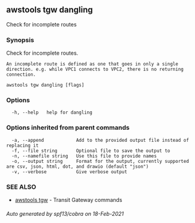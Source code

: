 ## awstools tgw dangling

Check for incomplete routes

### Synopsis

Check for incomplete routes.

	An incomplete route is defined as one that goes in only a single
	direction. e.g. while VPC1 connects to VPC2, there is no returning
	connection.

```
awstools tgw dangling [flags]
```

### Options

```
  -h, --help   help for dangling
```

### Options inherited from parent commands

```
  -a, --append            Add to the provided output file instead of replacing it
  -f, --file string       Optional file to save the output to
  -n, --namefile string   Use this file to provide names
  -o, --output string     Format for the output, currently supported are csv, json, html, dot, and drawio (default "json")
  -v, --verbose           Give verbose output
```

### SEE ALSO

* [awstools tgw](awstools_tgw.md)	 - Transit Gateway commands

###### Auto generated by spf13/cobra on 18-Feb-2021
